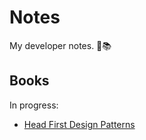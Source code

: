 # Notes

My developer notes. 📝📚

## Books

In progress:

- [Head First Design Patterns](head-first-design-patterns)
